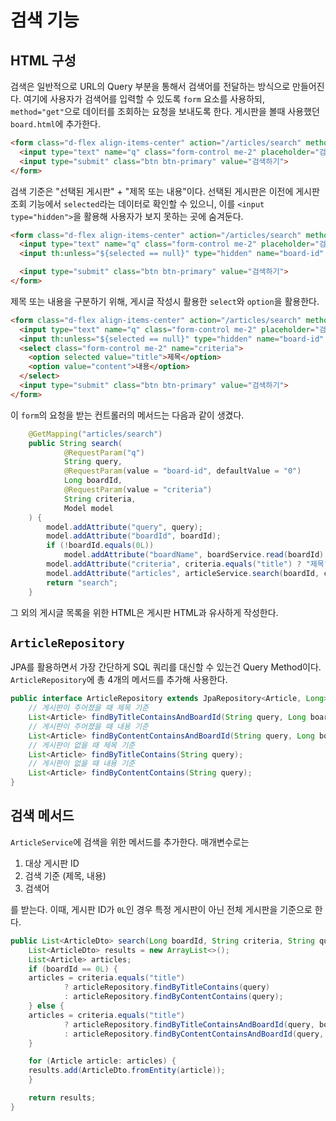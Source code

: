 # 검색 기능

## HTML 구성

검색은 일반적으로 URL의 Query 부분을 통해서 검색어를 전달하는 방식으로 만들어진다.
여기에 사용자가 검색어를 입력할 수 있도록 `form` 요소를 사용하되,
`method="get"`으로 데이터를 조회하는 요청을 보내도록 한다. 게시판을 볼때 사용했던 `board.html`에 추가한다.

```html
<form class="d-flex align-items-center" action="/articles/search" method="get">
  <input type="text" name="q" class="form-control me-2" placeholder="검색어">
  <input type="submit" class="btn btn-primary" value="검색하기">
</form>
```

검색 기준은 "선택된 게시판" + "제목 또는 내용"이다. 
선택된 게시판은 이전에 게시판 조회 기능에서 `selected`라는 데이터로 확인할 수 있으니, 이를 `<input type="hidden">`을 활용해
사용자가 보지 못하는 곳에 숨겨둔다.

```html
<form class="d-flex align-items-center" action="/articles/search" method="get">
  <input type="text" name="q" class="form-control me-2" placeholder="검색어">
  <input th:unless="${selected == null}" type="hidden" name="board-id" th:value="${selected.id}">

  <input type="submit" class="btn btn-primary" value="검색하기">
</form>
```

제목 또는 내용을 구분하기 위해, 게시글 작성시 활용한 `select`와 `option`을 활용한다.

```html
<form class="d-flex align-items-center" action="/articles/search" method="get">
  <input type="text" name="q" class="form-control me-2" placeholder="검색어">
  <input th:unless="${selected == null}" type="hidden" name="board-id" th:value="${selected.id}">
  <select class="form-control me-2" name="criteria">
    <option selected value="title">제목</option>
    <option value="content">내용</option>
  </select>
  <input type="submit" class="btn btn-primary" value="검색하기">
</form>
```

이 `form`의 요청을 받는 컨트롤러의 메서드는 다음과 같이 생겼다.

```java
    @GetMapping("articles/search")
    public String search(
            @RequestParam("q")
            String query,
            @RequestParam(value = "board-id", defaultValue = "0")
            Long boardId,
            @RequestParam(value = "criteria")
            String criteria,
            Model model
    ) {
        model.addAttribute("query", query);
        model.addAttribute("boardId", boardId);
        if (!boardId.equals(0L))
            model.addAttribute("boardName", boardService.read(boardId).getName());
        model.addAttribute("criteria", criteria.equals("title") ? "제목" : "내용");
        model.addAttribute("articles", articleService.search(boardId, criteria, query));
        return "search";
    }
```

그 외의 게시글 목록을 위한 HTML은 게시판 HTML과 유사하게 작성한다.

## `ArticleRepository`


JPA를 활용하면서 가장 간단하게 SQL 쿼리를 대신할 수 있는건 Query Method이다.
`ArticleRepository`에 총 4개의 메서드를 추가해 사용한다.

```java
public interface ArticleRepository extends JpaRepository<Article, Long> {
    // 게시판이 주어졌을 때 제목 기준
    List<Article> findByTitleContainsAndBoardId(String query, Long boardId);
    // 게시판이 주어졌을 때 내용 기준
    List<Article> findByContentContainsAndBoardId(String query, Long boardId);
    // 게시판이 없을 때 제목 기준
    List<Article> findByTitleContains(String query);
    // 게시판이 없을 때 내용 기준
    List<Article> findByContentContains(String query);
}
```

## 검색 메서드

`ArticleService`에 검색을 위한 메서드를 추가한다. 매개변수로는

1. 대상 게시판 ID
2. 검색 기준 (제목, 내용)
3. 검색어

를 받는다. 이때, 게시판 ID가 `0L`인 경우 특정 게시판이 아닌 전체 게시판을 기준으로 한다. 

```java
public List<ArticleDto> search(Long boardId, String criteria, String query){
    List<ArticleDto> results = new ArrayList<>();
    List<Article> articles;
    if (boardId == 0L) {
    articles = criteria.equals("title")
            ? articleRepository.findByTitleContains(query)
            : articleRepository.findByContentContains(query);
    } else {
    articles = criteria.equals("title")
            ? articleRepository.findByTitleContainsAndBoardId(query, boardId)
            : articleRepository.findByContentContainsAndBoardId(query, boardId);
    }

    for (Article article: articles) {
    results.add(ArticleDto.fromEntity(article));
    }

    return results;
}
```

